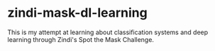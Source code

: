 # zindi-mask-dl-learning
This is my attempt at learning about classification systems and deep learning through Zindi's Spot the Mask Challenge.
